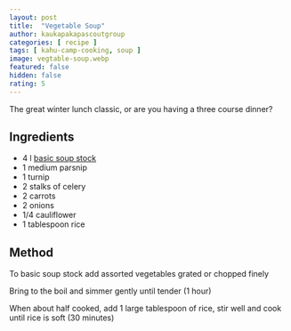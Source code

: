 ```yaml
---
layout: post
title:  "Vegetable Soup"
author: kaukapakapascoutgroup
categories: [ recipe ]
tags: [ kahu-camp-cooking, soup ]
image: vegtable-soup.webp
featured: false
hidden: false
rating: 5
---
```


The great winter lunch classic, or are you having a three course dinner?

## Ingredients

* 4 l [basic soup stock](/basic-soup-stock/)
* 1 medium parsnip
* 1 turnip
* 2 stalks of celery
* 2 carrots
* 2 onions
* 1/4 cauliflower
* 1 tablespoon rice

## Method

To basic soup stock add assorted vegetables grated or chopped finely

Bring to the boil and simmer gently until tender (1 hour)

When about half cooked, add 1 large tablespoon of rice, stir well and cook until rice is soft (30 minutes)
